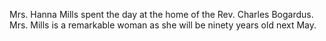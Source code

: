 Mrs. Hanna Mills spent the day at the home of the Rev. Charles Bogardus. Mrs. Mills is a remarkable woman as she will be ninety years old next May.